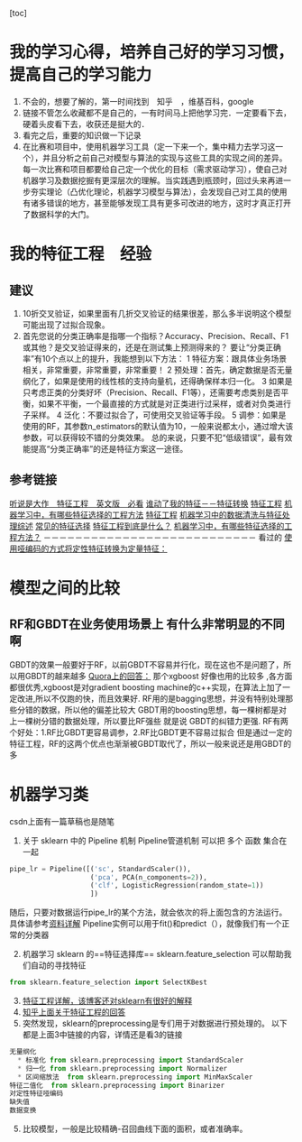 [toc]
# 我的学习心得，培养自己好的学习习惯，提高自己的学习能力
1. 不会的，想要了解的，第一时间找到　知乎　，维基百科，google
2. 链接不管怎么收藏都不是自己的，一有时间马上把他学习完．一定要看下去，硬着头皮看下去，收获还是挺大的．
3. 看完之后，重要的知识做一下记录
4. 在比赛和项目中，使用机器学习工具（定一下来一个，集中精力去学习这一个），并且分析之前自己对模型与算法的实现与这些工具的实现之间的差异。每一次比赛和项目都要给自己定一个优化的目标（需求驱动学习），使自己对机器学习及数据挖掘有更深层次的理解。当实践遇到瓶颈时，回过头来再进一步夯实理论（凸优化理论，机器学习模型与算法），会发现自己对工具的使用有诸多错误的地方，甚至能够发现工具有更多可改进的地方，这时才真正打开了数据科学的大门。


# 我的特征工程　经验
## 建议
1. 10折交叉验证，如果里面有几折交叉验证的结果很差，那么多半说明这个模型可能出现了过拟合现象。
1. 首先您说的分类正确率是指哪一个指标？Accuracy、Precision、Recall、F1或其他？是交叉验证得来的，还是在测试集上预测得来的？
要让“分类正确率”有10个点以上的提升，我能想到以下方法：
1 特征方案：跟具体业务场景相关，非常重要，非常重要，非常重要！
2 预处理：首先，确定数据是否无量纲化了，如果是使用的线性核的支持向量机，还得确保样本归一化。
3 如果是只考虑正类的分类好坏（Precision、Recall、F1等），还需要考虑类别是否平衡，如果不平衡，一个最直接的方式就是对正类进行过采样，或者对负类进行子采样。
4 泛化：不要过拟合了，可使用交叉验证等手段。
5 调参：如果是使用的RF，其参数n_estimators的默认值为10，一般来说都太小，通过增大该参数，可以获得较不错的分类效果。
总的来说，只要不犯“低级错误”，最有效能提高“分类正确率”的还是特征方案这一途径。
## 参考链接
[听说是大作　特征工程　英文版　必看](http://machinelearningmastery.com/discover-feature-engineering-how-to-engineer-features-and-how-to-get-good-at-it/)
[谁动了我的特征－－特征转换](http://www.cnblogs.com/jasonfreak/p/5619260.html)
[特征工程](http://www.cnblogs.com/jasonfreak/p/5448385.html)
[机器学习中，有哪些特征选择的工程方法](https://www.zhihu.com/question/28641663)
[特征工程](https://www.processon.com/view/link/5577f378e4b0d6a77d9c400c)
[机器学习中的数据清洗与特征处理综述](http://tech.meituan.com/machinelearning-data-feature-process.html)
[常见的特征选择](http://dataunion.org/14072.html)
[特征工程到底是什么？](https://www.zhihu.com/question/29316149)
[机器学习中，有哪些特征选择的工程方法？](https://www.zhihu.com/question/28641663) 
－－－－－－－－－－－－－－－－－－－－－－－－－－－
看过的
[使用哑编码的方式将定性特征转换为定量特征：](http://www.ats.ucla.edu/stat/mult_pkg/faq/general/dummy.htm)


# 模型之间的比较
## RF和GBDT在业务使用场景上 有什么非常明显的不同啊
GBDT的效果一般要好于RF，以前GBDT不容易并行化，现在这也不是问题了，所以用GBDT的越来越多
[Quora上的回答：](https://www.quora.com/When-would-one-use-Random-Forests-o9ver-Gradient-Boosted-Machines-GBMs)
那个xgboost 好像也用的比较多 ,各方面都很优秀,xgboost是对gradient boosting machine的c++实现，在算法上加了一定改进,所以不仅跑的快，而且效果好.
RF用的是bagging思想，并没有特别处理那些分错的数据，所以他的偏差比较大
GBDT用的boosting思想，每一棵树都是对上一棵树分错的数据处理，所以要比RF强些
就是说 GBDT的纠错力更强.
RF有两个好处：1.RF比GBDT更容易调参，2.RF比GBDT更不容易过拟合
但是通过一定的特征工程，RF的这两个优点也渐渐被GBDT取代了，所以一般来说还是用GBDT的多


# 机器学习类
csdn上面有一篇草稿也是随笔

1. 关于 sklearn 中的 Pipeline 机制 
Pipeline管道机制 可以把 多个 函数 集合在一起
```python
pipe_lr = Pipeline([('sc', StandardScaler()),
                    ('pca', PCA(n_components=2)),
                    ('clf', LogisticRegression(random_state=1))
                    ])
```
随后，只要对数据运行pipe_lr的某个方法，就会依次的将上面包含的方法运行。具体请参考[资料详解](http://blog.csdn.net/lanchunhui/article/details/50521648) 
Pipeline实例可以用于fit()和predict（），就像我们有一个正常的分类器

2. 机器学习 sklearn 的==特征选择库== sklearn.feature_selection
可以帮助我们自动的寻找特征
```python
from sklearn.feature_selection import SelectKBest
```
3. [特征工程详解，该博客还对sklearn有很好的解释](http://www.cnblogs.com/jasonfreak/p/5448385.html)
4. [知乎上面关于特征工程的回答](https://www.zhihu.com/question/29316149)
4. 突然发现，sklearn的preprocessing是专们用于对数据进行预处理的。
以下都是上面3中链接的内容，详情还是看3的链接
```python
无量纲化  
  * 标准化 from sklearn.preprocessing import StandardScaler
  * 归一化 from sklearn.preprocessing import Normalizer
  * 区间缩放法  from sklearn.preprocessing import MinMaxScaler
特征二值化  from sklearn.preprocessing import Binarizer
对定性特征哑编码
缺失值
数据变换

```
5. 比较模型，一般是比较精确-召回曲线下面的面积，或者准确率。

